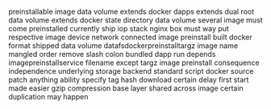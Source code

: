 preinstallable image data volume extends docker dapps extends dual root data volume extends docker state directory data volume several image must come preinstalled currently ship iop stack nginx box must way put respective image device network connected image preinstall built docker format shipped data volume datafsdockerpreinstalltargz image name mangled order remove slash colon bundled dapp run depends imagepreinstallservice filename except targz image preinstall consequence independence underlying storage backend standard script docker source patch anything ability specify tag hash download certain delay first start made easier gzip compression base layer shared across image certain duplication may happen